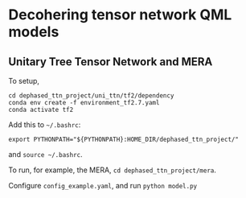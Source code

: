 # Decohering tensor network QML models
## Unitary Tree Tensor Network and MERA

To setup, 
```
cd dephased_ttn_project/uni_ttn/tf2/dependency
conda env create -f environment_tf2.7.yaml
conda activate tf2
```

Add this to ```~/.bashrc```:

```export PYTHONPATH="${PYTHONPATH}:HOME_DIR/dephased_ttn_project/"```

and ```source ~/.bashrc```.

To run, for example, the MERA,
```cd dephased_ttn_project/mera```.


Configure ```config_example.yaml```, and run
```python model.py```
